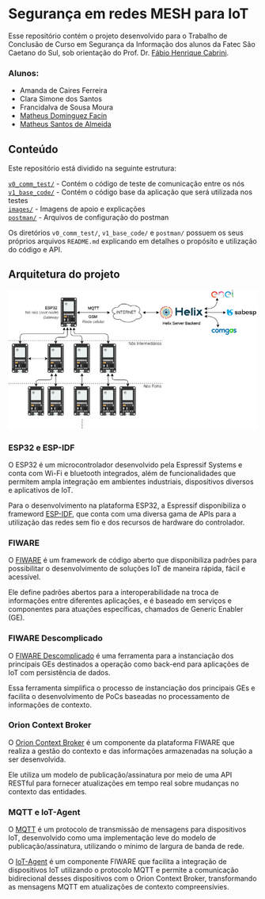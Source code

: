# Segurança em redes MESH para IoT

Esse repositório contém o projeto desenvolvido para o Trabalho de Conclusão de Curso em Segurança da Informação dos alunos da Fatec São Caetano do Sul, sob orientação do Prof. Dr. [Fábio Henrique Cabrini](https://github.com/fabiocabrini).  
  
### Alunos:

- Amanda de Caires Ferreira
- Clara Simone dos Santos
- Francidalva de Sousa Moura
- [Matheus Dominguez Facin](https://github.com/TheusFacin)
- [Matheus Santos de Almeida](https://github.com/MaaSantos45)

## Conteúdo

Este repositório está dividido na seguinte estrutura:

[`v0_comm_test/`](./v0_comm_test/) - Contém o código de teste de comunicação entre os nós  
[`v1_base_code/`](./v1_base_code/) - Contém o código base da aplicação que será utilizada nos testes  
[`images/`](./images/) - Imagens de apoio e explicações  
[`postman/`](./postman/) - Arquivos de configuração do postman

Os diretórios `v0_comm_test/`, `v1_base_code/` e `postman/` possuem os seus próprios arquivos `README.md` explicando em detalhes o propósito e utilização do código e API.

## Arquitetura do projeto

![Arquitetura do projeto](images/Arquitetura%20de%20rede_V2.png)

### ESP32 e ESP-IDF

O ESP32 é um microcontrolador desenvolvido pela Espressif Systems e conta com Wi-Fi e bluetooth integrados, além de funcionalidades que permitem ampla integração em ambientes industriais, dispositivos diversos e aplicativos de IoT.  

Para o desenvolvimento na plataforma ESP32, a Espressif disponibiliza o frameword [ESP-IDF](https://docs.espressif.com/projects/esp-idf/en/latest/esp32/), que conta com uma diversa gama de APIs para a utilização das redes sem fio e dos recursos de hardware do controlador.

### FIWARE

O [FIWARE](https://www.fiware.org/) é um framework de código aberto que disponibiliza padrões para possibilitar o desenvolvimento de soluções IoT de maneira rápida, fácil e acessível.  

Ele define padrões abertos para a interoperabilidade na troca de informações entre diferentes aplicações, e é baseado em serviços e componentes para atuações específicas, chamados de Generic Enabler (GE).

### FIWARE Descomplicado

O [FIWARE Descomplicado](https://github.com/fabiocabrini/fiware/) é uma ferramenta para a instanciação dos principais GEs destinados a operação como back-end para aplicações de IoT com persistência de dados.

Essa ferramenta simplifica o processo de instanciação dos principais GEs e facilita o desenvolvimento de PoCs baseadas no processamento de informações de contexto.

### Orion Context Broker

O [Orion Context Broker](https://fiware-orion.readthedocs.io/en/3.10.1/index.html) é um componente da plataforma FIWARE que realiza a gestão do contexto e das informações armazenadas na solução a ser desenvolvida.

Ele utiliza um modelo de publicação/assinatura por meio de uma API RESTful para fornecer atualizações em tempo real sobre mudanças no contexto das entidades.

### MQTT e IoT-Agent

O [MQTT](https://mqtt.org/) é um protocolo de transmissão de mensagens para dispositivos IoT, desenvolvido como uma implementação leve do modelo de publicação/assinatura, utilizando o mínimo de largura de banda de rede.  

O [IoT-Agent](https://github.com/FIWARE/tutorials.IoT-Agent) é um componente FIWARE que facilita a integração de dispositivos IoT utilizando o protocolo MQTT e permite a comunicação bidirecional desses dispositivos com o Orion Context Broker, transformando as mensagens MQTT em atualizações de contexto compreensívies.
